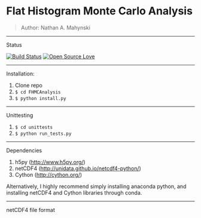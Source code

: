 # Flat Histogram Monte Carlo Analysis

> Author: Nathan A. Mahynski

---

Status

[![Build Status](https://travis-ci.org/mahynski/FHMCAnalysis.svg?branch=master)](https://travis-ci.org/mahynski/FHMCAnalysis) [![Open Source Love](https://badges.frapsoft.com/os/v2/open-source.svg?v=103)](https://github.com/ellerbrock/open-source-badge/)        

---

Installation:

1. Clone repo
2. `$ cd FHMCAnalysis`
3. `$ python install.py`

---

Unittesting

1. `$ cd unittests`
2. `$ python run_tests.py`

---

Dependencies

1. h5py (http://www.h5py.org/)
2. netCDF4 (http://unidata.github.io/netcdf4-python/)
3. Cython (http://cython.org/)

Alternatively, I highly recommend simply installing anaconda python, and installing netCDF4 and Cython libraries through conda.

---

netCDF4 file format

